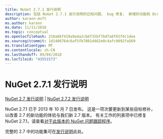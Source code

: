 ```yaml
---
title: NuGet 2.7.1 发行说明
description: 包括 NuGet 2.7.1 发行说明的已知问题、 bug 修复、 新增的功能和 Dcr。
author: karann-msft
ms.author: karann
ms.date: 11/11/2016
ms.topic: conceptual
ms.openlocfilehash: 218a86f419a9a4a2cb6f35bf7bdfa8f65fdc1dee
ms.sourcegitcommit: 1d1406764c6af5fb7801d462e0c4afc9092fa569
ms.translationtype: MT
ms.contentlocale: zh-CN
ms.lasthandoff: 09/04/2018
ms.locfileid: "43551573"
---
```

# <a name="nuget-271-release-notes"></a>NuGet 2.7.1 发行说明

[NuGet 2.7 发行说明](../release-notes/nuget-2.7.md) | [NuGet 2.7.2 发行说明](../release-notes/nuget-2.7.2.md)

NuGet 2.7.1 已于 2013 年 10 月 7 日发布。  这是一项次要更新到某些目标修补，以改善 2.7 的新功能的体验与我们新 2.7 版本。 有关工作的列表项中已修复 NuGet 2.7.1，请查看[对于此版本的 NuGet 问题跟踪程序](http://nuget.codeplex.com/workitem/list/advanced?keyword=&status=Closed&type=All&priority=All&release=NuGet%202.7.1&assignedTo=All&component=All&sortField=LastUpdatedDate&sortDirection=Descending&page=0)。

完整的 2.7 中的功能集可在[发行说明](../release-notes/nuget-2.7.md)此处。

